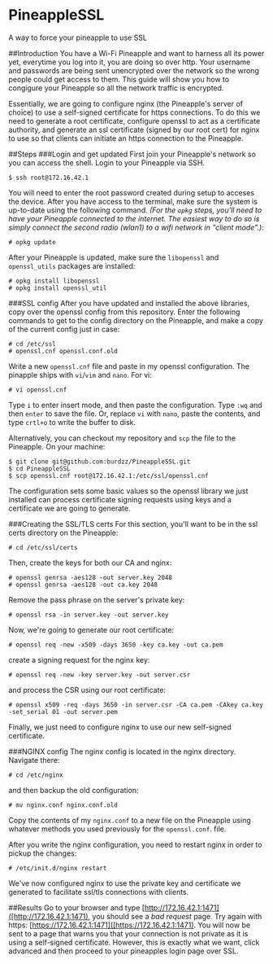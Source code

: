 # PineappleSSL
A way to force your pineapple to use SSL

##Introduction
You have a Wi-Fi Pineapple and want to harness all its power yet, everytime you log into it, you are doing so over http. Your username and passwords are being sent unencrypted over the network so the wrong people could get access to them. This guide will show you how to congigure your Pineapple so all the network traffic is encrypted.

Essentially, we are going to configure nginx (the Pineapple's server of choice) to use a self-signed certificate for https connections. To do this we need to generate a root certificate, configure openssl to act as a certificate authority, and generate an ssl certificate (signed by our root cert) for nginx to use so that clients can initiate an https connection to the Pineapple.

##Steps
###Login and get updated
First join your Pineapple's network so you can access the shell. Login to your Pineapple via SSH. 

    $ ssh root@172.16.42.1

You will need to enter the root password created during setup to acceses the device. After you have access to the terminal, make sure the system is up-to-date using the following command. *(For the `opkg` steps, you'll need to have your Pineapple connected to the internet. The easiest way to do so is simply connect the second radio (wlan1) to a wifi network in "client mode".)*: 

    # opkg update
  
After your Pineapple is updated, make sure the `libopenssl` and `openssl_utils` packages are installed:

    # opkg install libopenssl
    # opkg install openssl_util 

###SSL config
After you have updated and installed the above libraries, copy over the openssl config from this repository. Enter the following commands to get to the config directory on the Pineapple, and make a copy of the current config just in case:

    # cd /etc/ssl
    # openssl.cnf openssl.conf.old

Write a new `openssl.cnf` file and paste in my openssl configuration. The pinapple ships with `vi`/`vim` and `nano`. For vi:

    # vi openssl.cnf

Type `i` to enter insert mode, and then paste the configuration. Type `:wq` and then `enter` to save the file. Or, replace `vi` with `nano`, paste the contents, and type `crtl+o` to write the buffer to disk. 

Alternatively, you can checkout my repository and `scp` the file to the Pineapple. On your machine:

    $ git clone git@github.com:burdzz/PineappleSSL.git
    $ cd PineappleSSL
    $ scp openssl.cnf root@172.16.42.1:/etc/ssl/openssl.cnf

The configuration sets some basic values so the openssl library we just installed can process certificate signing requests using keys and a certificate we are going to generate.

###Creating the SSL/TLS certs
For this section, you'll want to be in the ssl certs directory on the Pineapple:

    # cd /etc/ssl/certs
  
Then, create the keys for both our CA and nginx:

    # openssl genrsa -aes128 -out server.key 2048
    # openssl genrsa -aes128 -out ca.key 2048
    
Remove the pass phrase on the server's private key:

    # openssl rsa -in server.key -out server.key

Now, we're going to generate our root certificate:

    # openssl req -new -x509 -days 3650 -key ca.key -out ca.pem

create a signing request for the nginx key:

    # openssl req -new -key server.key -out server.csr
    
and process the CSR using our root certificate:

    # openssl x509 -req -days 3650 -in server.csr -CA ca.pem -CAkey ca.key -set_serial 01 -out server.pem

Finally, we just need to configure nginx to use our new self-signed certificate.

###NGINX config
The nginx config is located in the nginx directory. Navigate there:

    # cd /etc/nginx

and then backup the old configuration:

    # mv nginx.conf nginx.conf.old

Copy the contents of my `nginx.conf` to a new file on the Pineapple using whatever methods you used previously for the `openssl.conf`. file. 

After you write the nginx configuration, you need to restart nginx in order to pickup the changes:

    # /etc/init.d/nginx restart

We've now configured nginx to use the private key and certificate we generated to facilitate ssl/tls connections with clients.

##Results
Go to your browser and type [http://172.16.42.1:1471]([http://172.16.42.1:1471), you should see a *bad request* page. Try again with https: [https://172.16.42.1:1471]([https://172.16.42.1:1471). You will now be sent to a page that warns you that your connection is not private as it is using a self-signed certificate. However, this is exactly what we want, click advanced and then proceed to your pineapples login page over SSL.
